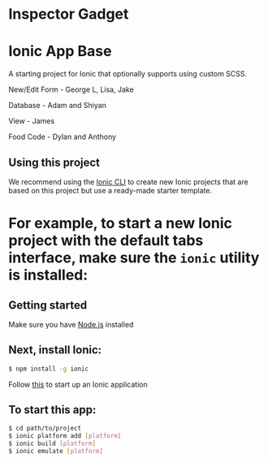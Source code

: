 # Inspector Gadget

Ionic App Base
=====================

A starting project for Ionic that optionally supports using custom SCSS.

New/Edit Form - George L, Lisa, Jake

Database - Adam and Shiyan

View - James

Food Code - Dylan and Anthony

## Using this project

We recommend using the [Ionic CLI](https://github.com/driftyco/ionic-cli) to create new Ionic projects that are based on this project but use a ready-made starter template.

For example, to start a new Ionic project with the default tabs interface, make sure the `ionic` utility is installed:
=======
## Getting started
Make sure you have [Node.js](https://nodejs.org/en/) installed

## Next, install Ionic:
```bash
$ npm install -g ionic
```

Follow [this](http://ionicframework.com/getting-started/) to start up an Ionic application

## To start this app:
```bash
$ cd path/to/project
$ ionic platform add [platform]
$ ionic build [platform]
$ ionic emulate [platform]
```
